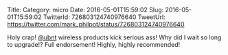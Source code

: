 Title: 
Category: micro
Date: 2016-05-01T15:59:02
Slug: 2016-05-01T15:59:02
TwitterId: 726803124740976640
TweetUrl: https://twitter.com/mark_philpot/status/726803124740976640

Holy crap! [@ubnt](https://twitter.com/ubnt) wireless products kick serious ass! Why did I wait so long to upgrade!? Full endorsement! Highly, highly recommended!